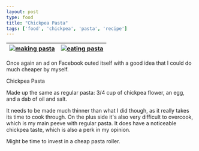 ```yaml
---
layout: post
type: food
title: "Chickpea Pasta"
tags: ['food', 'chickpea', 'pasta', 'recipe']
---
```

| [![making pasta](https://i.postimg.cc/134b3bps/PXL-20210803-214334696.jpg)](https://i.postimg.cc/SsbPVsHx/PXL-20210803-214334696-2.jpg) | [![eating pasta](https://i.postimg.cc/15vLPyVv/PXL-20210803-221211530.jpg)](https://i.postimg.cc/25ZJ4vct/PXL-20210803-221211530-2.jpg) |
| --- | --- |

Once again an ad on Facebook outed itself with a good idea that I could do much cheaper by myself.

Chickpea Pasta

Made up the same as regular pasta: 3/4 cup of chickpea flower, an egg, and a dab of oil and salt.  

It needs to be made much thinner than what I did though, as it really takes its time to cook through.  On the plus side it's also very difficult to overcook, which is my main peeve with regular pasta.  It does have a noticeable chickpea taste, which is also a perk in my opinion.

Might be time to invest in a cheap pasta roller.
